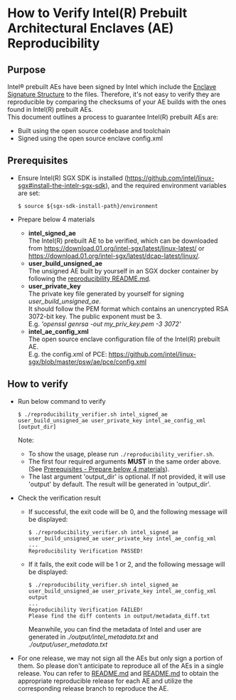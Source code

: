 # How to Verify Intel(R) Prebuilt Architectural Enclaves (AE) Reproducibility

## Purpose

Intel® prebuilt AEs have been signed by Intel which include the [Enclave Signature Structure](https://download.01.org/intel-sgx/sgx-linux/2.22/docs/Intel_SGX_Developer_Reference_Linux_2.22_Open_Source.pdf) to the files. Therefore, it's not easy to verify they are reproducible by comparing the checksums of your AE builds with the ones found in Intel(R) prebuilt AEs.  
This document outlines a process to guarantee Intel(R) prebuilt AEs are:

- Built using the open source codebase and toolchain
- Signed using the open source enclave config.xml

## Prerequisites

- Ensure Intel(R) SGX SDK is installed (<https://github.com/intel/linux-sgx#install-the-intelr-sgx-sdk>), and the required environment variables are set:

    ```shell
    $ source ${sgx-sdk-install-path}/environment
    ```

- <a id="materials">Prepare below 4 materials</a>
  - **intel_signed_ae**  
 The Intel(R) prebuilt AE to be verified, which can be downloaded from <https://download.01.org/intel-sgx/latest/linux-latest/> or <https://download.01.org/intel-sgx/latest/dcap-latest/linux/>.
  - **user_build_unsigned_ae**  
 The unsigned AE built by yourself in an SGX docker container by following the [reproducibility README.md](../README.md).
  - **user_private_key**  
 The private key file generated by yourself for signing *user_build_unsigned_ae*.  
 It should follow the PEM format which contains an unencrypted RSA 3072-bit key. The public exponent must be 3.  
 E.g. *'openssl genrsa -out my_priv_key.pem -3 3072'*
  - **intel_ae_config_xml**  
 The open source enclave configuration file of the Intel(R) prebuilt AE.  
 E.g. the config.xml of PCE: <https://github.com/intel/linux-sgx/blob/master/psw/ae/pce/config.xml>

## How to verify

- Run below command to verify

  ```shell
  $ ./reproducibility_verifier.sh intel_signed_ae user_build_unsigned_ae user_private_key intel_ae_config_xml [output_dir]
  ```  

  Note:
  - To show the usage, please run `./reproducibility_verifier.sh`.
  - The first four required arguments **MUST** in the same order above. (See [Prerequisites - Prepare below 4 materials](#materials)).  
  - The last argument 'output_dir' is optional. If not provided, it will use 'output' by default. The result will be generated in 'output_dir'.
  
- Check the verification result
  - If successful, the exit code will be 0, and the following message will be displayed:

    ```shell
    $ ./reproducibility_verifier.sh intel_signed_ae user_build_unsigned_ae user_private_key intel_ae_config_xml
    ...
    Reproducibility Verification PASSED!
    ```

  - If it fails, the exit code will be 1 or 2, and the following message will be displayed:

    ```shell
    $ ./reproducibility_verifier.sh intel_signed_ae user_build_unsigned_ae user_private_key intel_ae_config_xml output
    ...
    Reproducibility Verification FAILED!
    Please find the diff contents in output/metadata_diff.txt
    ```

    Meanwhile, you can find the metadata of Intel and user are generated in *./output/intel_metadata.txt* and *./output/user_metadata.txt*

- For one release, we may not sign all the AEs but only sign a portion of them. So please don't anticipate to reproduce all of the AEs in a single release.
You can refer to [README.md](/psw/ae/data/prebuilt/README.md) and [README.md](https://github.com/intel/SGXDataCenterAttestationPrimitives/blob/dcap_1.22_reproducible/QuoteGeneration/psw/ae/data/prebuilt/README.md) to obtain the appropriate reproducible release for each AE and utilize the corresponding release branch to reproduce the AE.
